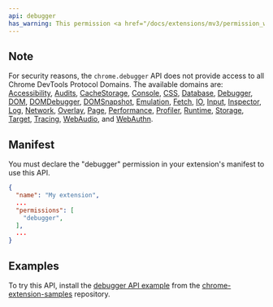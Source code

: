 ```yaml
---
api: debugger
has_warning: This permission <a href="/docs/extensions/mv3/permission_warnings/#permissions_with_warnings">triggers a warning</a>.
---
```


## Note

For security reasons, the `chrome.debugger` API does not provide access to all Chrome DevTools
Protocol Domains. The available domains are: [Accessibility][accessibility],
[Audits][audits], [CacheStorage][cache-storage], [Console][console],
[CSS][css], [Database][database], [Debugger][debugger], [DOM][dom],
[DOMDebugger][dom-debugger], [DOMSnapshot][dom-snapshot],
[Emulation][emulation], [Fetch][fetch], [IO][io], [Input][input],
[Inspector][inspector], [Log][log], [Network][network], [Overlay][overlay],
[Page][page], [Performance][performance], [Profiler][profiler],
[Runtime][runtime], [Storage][storage], [Target][target], [Tracing][tracing],
[WebAudio][web-audio], and [WebAuthn][webauthn].

## Manifest

You must declare the "debugger" permission in your extension's manifest to use this API.

```json
{
  "name": "My extension",
  ...
  "permissions": [
    "debugger",
  ],
  ...
}
```

## Examples

To try this API, install the [debugger API example](https://github.com/GoogleChrome/chrome-extensions-samples/tree/main/api-samples/debugger) from the [chrome-extension-samples](https://github.com/GoogleChrome/chrome-extensions-samples/tree/main/api-samples)
repository.


[audits]: https://chromedevtools.github.io/devtools-protocol/tot/Audits
[dom]: https://chromedevtools.github.io/devtools-protocol/tot/DOM
[emulation]: https://chromedevtools.github.io/devtools-protocol/tot/Emulation
[fetch]: https://chromedevtools.github.io/devtools-protocol/tot/Fetch
[io]: https://chromedevtools.github.io/devtools-protocol/tot/IO
[input]: https://chromedevtools.github.io/devtools-protocol/tot/Input
[inspector]: https://chromedevtools.github.io/devtools-protocol/tot/Inspector
[log]: https://chromedevtools.github.io/devtools-protocol/tot/Log
[network]: https://chromedevtools.github.io/devtools-protocol/tot/Network
[overlay]: https://chromedevtools.github.io/devtools-protocol/tot/Overlay
[page]: https://chromedevtools.github.io/devtools-protocol/tot/Page
[storage]: https://chromedevtools.github.io/devtools-protocol/tot/Storage
[target]: https://chromedevtools.github.io/devtools-protocol/tot/Target
[tracing]: https://chromedevtools.github.io/devtools-protocol/tot/Tracing
[webauthn]: https://chromedevtools.github.io/devtools-protocol/tot/WebAuthn
[debugger-samples]: /docs/extensions/mv3/samples#search:debugger
[css]: https://chromedevtools.github.io/devtools-protocol/tot/css
[cache-storage]: https://chromedevtools.github.io/devtools-protocol/tot/CacheStorage
[dom-debugger]: https://chromedevtools.github.io/devtools-protocol/tot/DOMDebugger
[dom-snapshot]: https://chromedevtools.github.io/devtools-protocol/tot/DOMSnapshot
[database]: https://chromedevtools.github.io/devtools-protocol/tot/Database
[performance]: https://chromedevtools.github.io/devtools-protocol/tot/Performance
[web-audio]: https://chromedevtools.github.io/devtools-protocol/tot/WebAudio
[runtime]: https://chromedevtools.github.io/devtools-protocol/tot/Runtime
[debugger]: https://chromedevtools.github.io/devtools-protocol/tot/Debugger
[console]: https://chromedevtools.github.io/devtools-protocol/tot/Console
[profiler]: https://chromedevtools.github.io/devtools-protocol/tot/Profiler
[accessibility]: https://chromedevtools.github.io/devtools-protocol/tot/Accessibility
